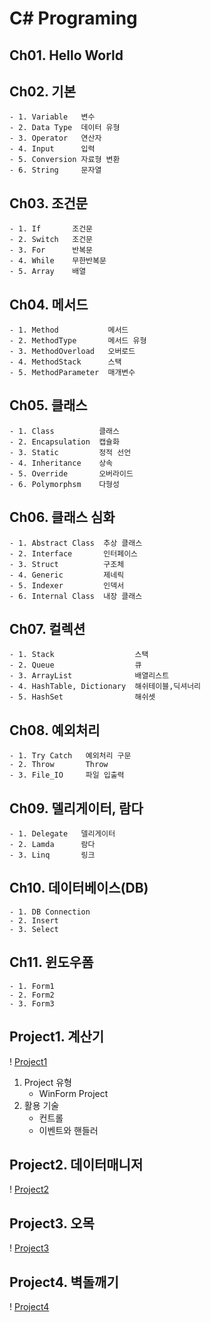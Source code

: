 # C\# Programing

## Ch01. Hello World
## Ch02. 기본
	- 1. Variable   변수
	- 2. Data Type  데이터 유형
	- 3. Operator   연산자
	- 4. Input      입력
	- 5. Conversion 자료형 변환
	- 6. String     문자열
## Ch03. 조건문
	- 1. If 	  조건문
	- 2. Switch   조건문
	- 3. For 	  반복문
	- 4. While 	  무한반복문
	- 5. Array 	  배열
## Ch04. 메서드
	- 1. Method 		  메서드
	- 2. MethodType       메서드 유형 
	- 3. MethodOverload   오버로드
	- 4. MethodStack 	  스택
	- 5. MethodParameter  매개변수
## Ch05. 클래스 
	- 1. Class			클래스
	- 2. Encapsulation	캡슐화
	- 3. Static			정적 선언
	- 4. Inheritance	상속
	- 5. Override		오버라이드
	- 6. Polymorphsm	다형성
## Ch06. 클래스 심화
	- 1. Abstract Class  추상 클래스
	- 2. Interface		 인터페이스
	- 3. Struct			 구조체
	- 4. Generic		 제네릭
	- 5. Indexer		 인덱서
	- 6. Internal Class  내장 클래스
## Ch07. 컬렉션
	- 1. Stack 					스택
	- 2. Queue					큐
	- 3. ArrayList 				배열리스트
	- 4. HashTable, Dictionary 	해쉬테이블,딕셔너리
	- 5. HashSet				해쉬셋
## Ch08. 예외처리
	- 1. Try Catch 	 예외처리 구문
	- 2. Throw		 Throw
	- 3. File_IO	 파일 입출력
## Ch09. 델리게이터, 람다
	- 1. Delegate	델리게이터
	- 2. Lamda		람다
	- 3. Linq		링크
## Ch10. 데이터베이스(DB)
	- 1. DB Connection
	- 2. Insert
	- 3. Select
## Ch11. 윈도우폼
	- 1. Form1
	- 2. Form2
	- 3. Form3
## Project1. 계산기
! [Project1](./Project1/Project1.png)
1. Project 유형
	- WinForm Project
2. 활용 기술
	- 컨트롤
	- 이벤트와 핸들러
## Project2. 데이터매니저
! [Project2](./Project2/Project2.png)

## Project3. 오목
! [Project3](./Project3/Project3.png)

## Project4. 벽돌깨기
! [Project4](./Project4/Project4.png)
